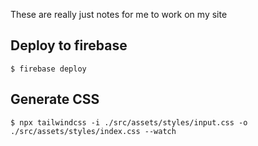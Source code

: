 These are really just notes for me to work on my site

## Deploy to firebase

```
$ firebase deploy
```

## Generate CSS

```
$ npx tailwindcss -i ./src/assets/styles/input.css -o ./src/assets/styles/index.css --watch
```
